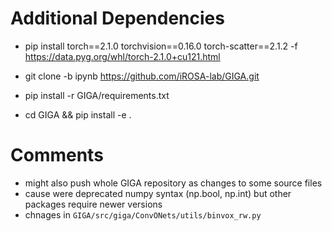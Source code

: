 # Additional Dependencies
- pip install torch==2.1.0 torchvision==0.16.0 torch-scatter==2.1.2 -f https://data.pyg.org/whl/torch-2.1.0+cu121.html

- git clone -b ipynb https://github.com/iROSA-lab/GIGA.git
- pip install -r GIGA/requirements.txt
- cd GIGA && pip install -e .

# Comments
- might also push whole GIGA repository as changes to some source files
- cause were deprecated numpy syntax (np.bool, np.int) but other packages require newer versions
- chnages in `GIGA/src/giga/ConvONets/utils/binvox_rw.py`